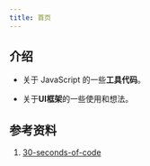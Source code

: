 ```yaml
---
title: 首页
---
```


## 介绍

- 关于 JavaScript 的一些**工具代码**。

- 关于**UI框架**的一些使用和想法。

## 参考资料

1. [30-seconds-of-code](https://github.com/30-seconds/30-seconds-of-code)
